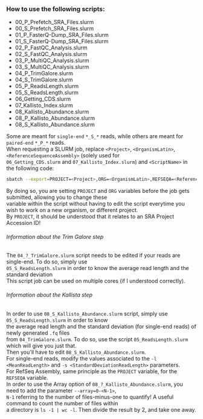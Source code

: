 ###  How to use the following scripts:
* 00_P_Prefetch_SRA_Files.slurm  
* 00_S_Prefetch_SRA_Files.slurm  
* 01_P_FasterQ-Dump_SRA_Files.slurm  
* 01_S_FasterQ-Dump_SRA_Files.slurm  
* 02_P_FastQC_Analysis.slurm  
* 02_S_FastQC_Analysis.slurm  
* 03_P_MultiQC_Analysis.slurm  
* 03_S_MultiQC_Analysis.slurm  
* 04_P_TrimGalore.slurm  
* 04_S_TrimGalore.slurm  
* 05_P_ReadsLength.slurm  
* 05_S_ReadsLength.slurm  
* 06_Getting_CDS.slurm  
* 07_Kallisto_Index.slurm  
* 08_Kallisto_Abundance.slurm  
* 08_P_Kallisto_Abundance.slurm  
* 08_S_Kallisto_Abundance.slurm  
  
Some are meant for `single-end` `*_S_*` reads, while others are meant for `paired-end` `*_P_*` reads.  
When requesting a SLURM job, replace `<Project>`, `<OrganismLatin>`, `<ReferenceSequenceAssembly>` (solely used for  
`06_Getting_CDS.slurm` and `07_Kallisto_Index.slurm`) and `<ScriptName>` in the following code:  

```bash  
sbatch --export=PROJECT=<Project>,ORG=<OrganismLatin>,REFSEQA=<ReferenceSequenceAssembly> <ScriptName>  
```  

By doing so, you are setting `PROJECT` and `ORG` variables before the job gets submitted, allowing you to change these \
variable within the script without having to edit the script everytime you wish to work on a new organism, or different project.  
By `PROJECT`, it should be understood that it relates to an SRA Project Accession ID!  
  
###### Information about the Trim Galore step    
The `04_?_TrimGalore.slurm` script needs to be edited if your reads are single-end. To do so, simply use  
`05_S_ReadsLength.slurm` in order to know the average read length and the standard deviation \
This script job can be used on multiple cores (if I understood correctly).
###### Information about the Kallista step  
In order to use `08_S_Kallisto_Abundance.slurm` script, simply use `05_S_ReadsLength.slurm` in order to know  
the average read length and the standard deviation (for single-end reads) of newly generated `.fq` files  
from `04_TrimGalore.slurm`. To do so, use the script `05_ReadsLength.slurm` which will give you just that.  
Then you'll have to edit `08_S_Kallisto_Abundance.slurm`. \
For single-end reads, modify the values associated to the `-l <MeanReadLength>` and `-s <StandardDeviationReadLength>` parameters.  
For RefSeq Assembly, same principle as the `PROJECT` variable, for the `REFSEQA` variable. \
In order to use the Array option of `08_?_Kallisto_Abundance.slurm`, you need to add the parameter `--array=0-<N-1>`,  
`N-1` referring to the number of files-minus-one to quantify! A useful command to count the number of files within  
a directory is `ls -1 | wc -l`. Then divide the result by 2, and take one away.  
